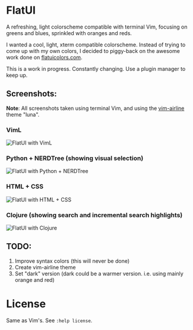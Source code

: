 FlatUI
======

A refreshing, light colorscheme compatible with terminal Vim, focusing on
greens and blues, sprinkled with oranges and reds. 

I wanted a cool, light, xterm compatible colorscheme. Instead of trying to come
up with my own colors, I decided to piggy-back on the awesome work done on
[flatuicolors.com](http://flatuicolors.com).

This is a work in progress. Constantly changing. Use a plugin manager to keep up. 

Screenshots:
------------

**Note**: All screenshots taken using terminal Vim, and using the
[vim-airline](https://github.com/bling/vim-airline) theme "luna".

### VimL
![FlatUI with VimL][viml]

### Python + NERDTree (showing visual selection)
![FlatUI with Python + NERDTree][python]

### HTML + CSS
![FlatUI with HTML + CSS][htmlcss]

### Clojure (showing search and incremental search highlights)
![FlatUI with Clojure][clojure]

[viml]: http://i.imgur.com/PUUZJXr.png
[python]: http://i.imgur.com/bMRVuLh.png
[htmlcss]: http://i.imgur.com/gSjNUd0.png
[clojure]: http://i.imgur.com/18dZ5zj.png

TODO:
----

1. Improve syntax colors (this will never be done)
2. Create vim-airline theme
3. Set "dark" version (dark could be a warmer version. i.e. using mainly
orange and red)

License
=======

Same as Vim's. See `:help license`.
